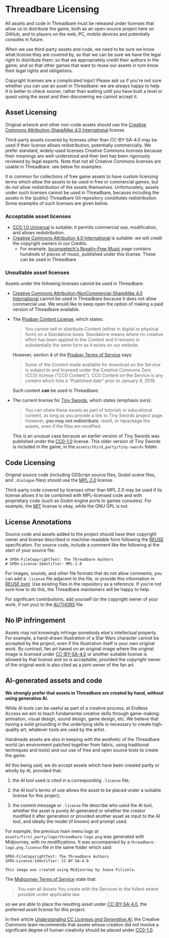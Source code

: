 <!--
SPDX-FileCopyrightText: The Threadbare Authors
SPDX-License-Identifier: MPL-2.0
-->
# Threadbare Licensing

All assets and code in Threadbare must be released under licenses that allow us
to distribute the game, both as an open-source project here on GitHub, and to
players on the web, PC, mobile devices and potentially consoles in future.

When we use third-party assets and code, we need to be sure we know what license
they are covered by, so that we can be sure we have the legal right to
distribute them; so that we appropriately credit their authors in the game; and
so that other games that want to reuse our assets in turn know their legal
rights and obligations.

Copyright licenses are a complicated topic! Please ask us if you're not sure
whether you can use an asset in Threadbare: we are always happy to help. It is
better to check sooner, rather than waiting until you have built a level or
quest using the asset and then discovering we cannot accept it.

## Asset Licensing

Original artwork and other non-code assets should use the [Creative Commons
Attribution-ShareAlike 4.0 International][CC-BY-SA-4.0] license.

Third-party assets covered by licenses other than CC-BY-SA-4.0 may be
used if their license allows redistribution, potentially commercially.
We prefer standard, widely-used licenses Creative Commons licenses because their
meanings are well-understood and their text has been rigorously reviewed by
legal experts. Note that not all Creative Commons licenses are usable in
Threadbare: see below for examples.

It is common for collections of free game assets to have custom licensing terms
which allow the assets to be used in free or commercial games, but do not allow
redistribution of the assets themselves. Unfortunately, assets under such
licenses cannot be used in Threadbare, because including the assets in the
(public) Threadbare Git repository constitutes redistribution. Some examples of
such licenses are given below.

### Acceptable asset licenses

* [CC0 1.0 Universal][CC0-1.0] is suitable: it permits commercial
  use, modification, and allows redistribution.
* [Creative Commons Attribution 4.0 International][CC-BY-4.0] is suitable: we
  will credit the copyright owners in our Credits.
  - For example, [Incompetech's Royalty-Free Music][Incompetech] page contains
    hundreds of pieces of music, published under this license. These can be
    used in Threadbare.

[CC0-1.0]: ../LICENSES/CC0-1.0
[CC-BY-4.0]: https://creativecommons.org/licenses/by/4.0/deed.en
[CC-BY-SA-4.0]: ../LICENSES/CC-BY-SA-4.0.txt
[Incompetech]: https://incompetech.com/music/royalty-free/music.html

### Unsuitable asset licenses

Assets under the following licenses cannot be used in Threadbare:

* [Creative Commons Attribution-NonCommercial-ShareAlike 4.0
  International][CC-BY-NC-SA-4.0] cannot be used in Threadbare because it does
  not allow commercial use. We would like to keep open the option of making a
  paid version of Threadbare available.

* The [Pixabay Content License][], which states:

  > You cannot sell or distribute Content (either in digital or physical form)
  > on a Standalone basis. Standalone means where no creative effort has been
  > applied to the Content and it remains in substantially the same form as it
  > exists on our website.

  However, section 4 of the [Pixabay Terms of Service][] says:

  > Some of the Content made available for download on the Service is subject to
  > and licensed under the Creative Commons Zero (CC0) license ("CC0 Content").
  > CC0 Content on the Service is any content which lists a "Published date"
  > prior to January 9, 2019.

  Such content **can** be used in Threadbare.

* The current license for [Tiny Swords][], which states (emphasis ours):

  > You can share these assets as part of tutorials or educational content, as
  > long as you provide a link to Tiny Swords project page. However, **you may
  > not redistribute**, resell, or repackage the assets, even if the files are
  > modified.

  This is an unusual case because an earlier version of Tiny Swords was
  published under the [CC0-1.0][] license. This older version of Tiny Swords is
  included in the game, in the `assets/third_party/tiny-swords` folder.

[Pixabay Content License]: https://pixabay.com/service/license-summary/
[Pixabay Terms of Service]: https://pixabay.com/service/terms/
[CC-BY-NC-SA-4.0]: https://creativecommons.org/licenses/by-nc-sa/4.0/deed.en
[Tiny Swords]: https://pixelfrog-assets.itch.io/tiny-swords

## Code Licensing

Original source code (including GDScript source files, Godot scene files, and
`.dialogue` files) should use the [MPL 2.0](../LICENSES/MPL-2.0.txt) license.

Third-party code covered by licenses other than MPL 2.0 may be used if its
license allows it to be combined with MPL-licensed code and with proprietary
code (such as Godot engine ports to games consoles). For example, the
[MIT](../LICENSES/MIT.txt) license is okay, while the GNU GPL is not.

## License Annotations

Source code and assets added to the project should have their copyright owner
and license described in machine-readable form following the
[REUSE](https://reuse.software/) specification. For source code, include a
comment like the following at the start of your source file:

```GDScript
# SPDX-FileCopyrightText: The Threadbare Authors
# SPDX-License-Identifier: MPL-2.0
```

For images, sounds, and other file formats that do not allow comments, you can
add a `.license` file adjacent to the file, or provide this information in
[REUSE.toml](../REUSE.toml). Use existing files in the repository as a
reference. If you're not sure how to do this, the Threadbare maintainers will be
happy to help.

For significant contributions, add yourself (or the copyright owner of your
work, if not you) to the [AUTHORS](../AUTHORS) file.

## No IP infringement

Assets may not knowingly infringe somebody else's intellectual property. For
example, a hand-drawn illustration of a Star Wars character cannot be accepted
by the project, even if the illustration itself is your own original work. By
contrast, fan art based on an original image where the original image is
licensed under [CC-BY-SA-4.0][] or another suitable license is allowed by that
license and so is acceptable, provided the copyright owner of the original work
is also cited as a joint owner of the fan art.

## AI-generated assets and code

**We strongly prefer that assets in Threadbare are created by hand, without
using generative AI.**

While AI tools can be useful as part of a creative process, at Endless Access we
aim to teach fundamental creative skills through game-making: animation, visual
design, sound design, game design, etc. We believe that having a solid grounding
in the underlying skills is necessary to create high-quality art, whatever tools
are used by the artist.

Handmade assets are also in keeping with the aesthetic of the Threadbare world
(an environment patched together from fabric, using traditional techniques and
tools) and our use of free and open source tools to create the game.

All this being said, we do accept assets which have been created partly or
wholly by AI, provided that:

1. the AI tool used is cited in a corresponding `.license` file;

2. the AI tool's terms of use allows the asset to be placed under a suitable
   license for this project;

3. the commit message or `.license` file describe who used the AI tool, whether
   the asset is purely AI-generated or whether the creator modified it after
   generation or provided another asset as input to the AI tool, and ideally the
   model (if known) and prompt used.

For example, the previous main menu logo at `assets/first_party/logo/threadbare-logo.png`
was generated with Midjourney, with no modifications. It was accompanied by a
`threadbare-logo.png.license` file in the same folder which said:

```
SPDX-FileCopyrightText: The Threadbare Authors
SPDX-License-Identifier: CC-BY-SA-4.0

This image was created using Midjourney by Joana Filizola.
```

The [Midjourney Terms of Service][midjourney-tos] state that:

> You own all Assets You create with the Services to the fullest extent possible
> under applicable law.

so we are able to place the resulting asset under
[CC-BY-SA-4.0](../LICENSES/CC-BY-SA-4.0.txt), the preferred asset license for
this project.

In their article
[*Understanding CC Licenses and Generative AI*][cc-ai],
the Creative Commons team recommends that assets whose creation did not involve
a significant degree of human creativity should be placed under
[CC0-1.0](../LICENSES/CC0-1.0.txt).

[midjourney-tos]: https://docs.midjourney.com/hc/en-us/articles/32083055291277-Terms-of-Service
[cc-ai]: https://creativecommons.org/2023/08/18/understanding-cc-licenses-and-generative-ai/
